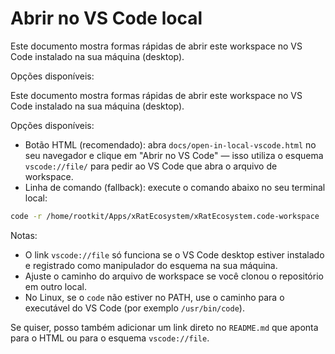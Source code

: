 # Abrir no VS Code local

Este documento mostra formas rápidas de abrir este workspace no VS Code instalado na sua máquina (desktop).

Opções disponíveis:


Este documento mostra formas rápidas de abrir este workspace no VS Code instalado na sua máquina (desktop).

Opções disponíveis:

- Botão HTML (recomendado): abra `docs/open-in-local-vscode.html` no seu navegador e clique em "Abrir no VS Code" — isso utiliza o esquema `vscode://file/` para pedir ao VS Code que abra o arquivo de workspace.
- Linha de comando (fallback): execute o comando abaixo no seu terminal local:

```bash
code -r /home/rootkit/Apps/xRatEcosystem/xRatEcosystem.code-workspace
```

Notas:

- O link `vscode://file` só funciona se o VS Code desktop estiver instalado e registrado como manipulador do esquema na sua máquina.
- Ajuste o caminho do arquivo de workspace se você clonou o repositório em outro local.
- No Linux, se o `code` não estiver no PATH, use o caminho para o executável do VS Code (por exemplo `/usr/bin/code`).

Se quiser, posso também adicionar um link direto no `README.md` que aponta para o HTML ou para o esquema `vscode://file`.
